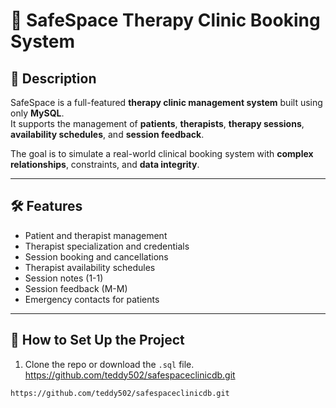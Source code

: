 # 🏥 SafeSpace Therapy Clinic Booking System

## 📘 Description

SafeSpace is a full-featured **therapy clinic management system** built using only **MySQL**.  
It supports the management of **patients**, **therapists**, **therapy sessions**, **availability schedules**, and **session feedback**.

The goal is to simulate a real-world clinical booking system with **complex relationships**, constraints, and **data integrity**.

---

## 🛠️ Features

- Patient and therapist management
- Therapist specialization and credentials
- Session booking and cancellations
- Therapist availability schedules
- Session notes (1-1)
- Session feedback (M-M)
- Emergency contacts for patients

---

## 🚀 How to Set Up the Project

1. Clone the repo or download the `.sql` file.
   https://github.com/teddy502/safespaceclinicdb.git
   

```bash
https://github.com/teddy502/safespaceclinicdb.git

